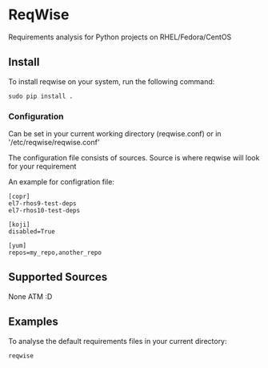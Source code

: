 ReqWise
=======

Requirements analysis for Python projects on RHEL/Fedora/CentOS

Install
-------

To install reqwise on your system, run the following command:

    sudo pip install .

### Configuration

Can be set in your current working directory (reqwise.conf) or
in '/etc/reqwise/reqwise.conf'

The configuration file consists of sources. Source is where reqwise
will look for your requirement

An example for configration file:

    [copr]
    el7-rhos9-test-deps
    el7-rhos10-test-deps

    [koji]
    disabled=True

    [yum]
    repos=my_repo,another_repo


Supported Sources
-----------------

None ATM :D


Examples
--------

To analyse the default requirements files in your current directory:

    reqwise
